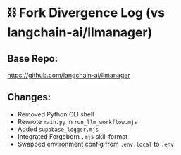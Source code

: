 # ⛓️ Fork Divergence Log (vs langchain-ai/llmanager)

## Base Repo:
https://github.com/langchain-ai/llmanager

## Changes:
- Removed Python CLI shell
- Rewrote `main.py` in `run_llm_workflow.mjs`
- Added `supabase_logger.mjs`
- Integrated Forgeborn `.mjs` skill format
- Swapped environment config from `.env.local` to `.env`
